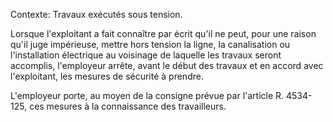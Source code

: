 Contexte: Travaux exécutés sous tension.

Lorsque l'exploitant a fait connaître par écrit qu'il ne peut, pour une raison qu'il juge impérieuse, mettre hors tension la ligne, la canalisation ou l'installation électrique au voisinage de laquelle les travaux seront accomplis, l'employeur arrête, avant le début des travaux et en accord avec l'exploitant, les mesures de sécurité à prendre.

L'employeur porte, au moyen de la consigne prévue par l'article R. 4534-125, ces mesures à la connaissance des travailleurs.